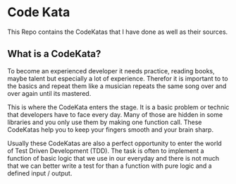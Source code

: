 # Code Kata
This Repo contains the CodeKatas that I have done as well as their sources.


## What is a CodeKata?
To become an experienced developer it needs practice, reading books, maybe talent but especially a lot of experience. Therefor it is important to to the basics and repeat them like a musician repeats the same song over and over again until its mastered. 

This is where the CodeKata enters the stage. It is a basic problem or technic that developers have to face every day. Many of those are hidden in some libraries and you only use them by making one function call. These CodeKatas help you to keep your fingers smooth and your brain sharp. 

Usually these CodeKatas are also a perfect opportunity to enter the world of Test Driven Development (TDD). The task is often to implement a function of basic logic that we use in our everyday and there is not much that we can better write a test for than a function with pure logic and a defined input / output.
